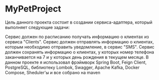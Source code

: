 # MyPetProject
Цель данного проекта состоит в создании сервиса-адаптера, который выполняет следующие задачи:

Сервис должен по расписанию получать информацию о клиентах из сервиса "Clients". Сервис должен отправлять информацию о клиентах, которым необходимо отправить уведомление, в сервис "SMS". Сервис должен сохранять информацию о клиентах, у которых номер телефона заканчивается на 7 и у которых день рождения в текущем месяце. В данном проекте я использовал фрэймворк Spring Boot, Feign Client, PostgreSQL, библиотеку Lombok, Swagger, Apache Kafka, Docker Compose, Sheduler'ы и все собрано на maven
